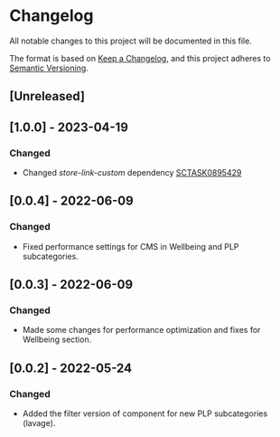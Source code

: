 # Changelog
All notable changes to this project will be documented in this file.

The format is based on [Keep a Changelog](https://keepachangelog.com/en/1.0.0/),
and this project adheres to [Semantic Versioning](https://semver.org/spec/v2.0.0.html).

## [Unreleased]

## [1.0.0] - 2023-04-19

### Changed

- Changed _store-link-custom_ dependency [SCTASK0895429](https://whirlpool.service-now.com/nav_to.do?uri=sc_task.do?sys_id=d42220b8874a2110d2b72f45dabb3565%26sysparm_view=RPTb6af9f9587008954e4bc7447cebb35c7)

## [0.0.4] - 2022-06-09

### Changed

- Fixed performance settings for CMS in Wellbeing and PLP subcategories.

## [0.0.3] - 2022-06-09

### Changed

- Made some changes for performance optimization and fixes for Wellbeing section.

## [0.0.2] - 2022-05-24

### Changed

- Added the filter version of component for new PLP subcategories (lavage).